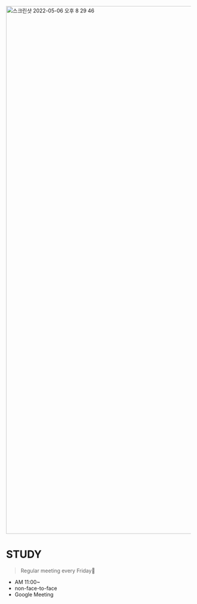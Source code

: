 <img width="1440" alt="스크린샷 2022-05-06 오후 8 29 46" src="https://user-images.githubusercontent.com/96707384/167232150-8172a975-f9ee-45ab-9053-e5b5eb4074d4.png">


# STUDY

> Regular meeting every Friday📝
  * AM 11:00~
  * non-face-to-face
  * Google Meeting
